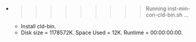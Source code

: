 * >>>>>>>>> Running inst-min-con-cld-bin.sh ...
  * Install cld-bin.
  * Disk size = 1178572K. Space Used = 12K. Runtime = 00:00:00:00.
